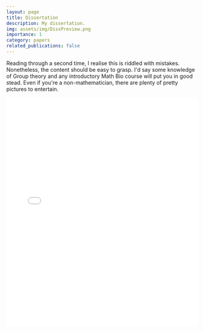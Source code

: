 ```yaml
---
layout: page
title: Dissertation
description: My dissertation.
img: assets/img/DissPreview.png
importance: 1
category: papers
related_publications: false
---
```

Reading through a second time, I realise this is riddled with mistakes. Nonetheless, the content should be easy to grasp. I'd say some knowledge of Group theory and any introductory Math Bio course will put you in good stead. Even if you're a non-mathematician, there are plenty of pretty pictures to entertain.

<div class="row">
    <div class="col-sm mt-3 mt-md-0">
            <embed src="/assets/pdf/diss.pdf" type="application/pdf" width="100%" height="600px" />
    </div>
</div>
<div class="caption">
    
</div>

